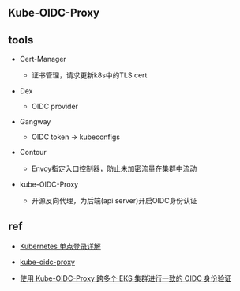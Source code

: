 
## Kube-OIDC-Proxy



## tools
+ Cert-Manager
    + 证书管理，请求更新k8s中的TLS cert

+ Dex
    + OIDC provider

+ Gangway
    + OIDC token -> kubeconfigs

+ Contour
    + Envoy指定入口控制器，防止未加密流量在集群中流动

+ kube-OIDC-Proxy
    + 开源反向代理，为后端(api server)开启OIDC身份认证

## ref
+ [Kubernetes 单点登录详解](https://zhuanlan.zhihu.com/p/547149617)

+ [kube-oidc-proxy](https://github.com/jetstack/kube-oidc-proxy)
+ [使用 Kube-OIDC-Proxy 跨多个 EKS 集群进行一致的 OIDC 身份验证](https://aws.amazon.com/cn/blogs/china/consistent-oidc-authentication-across-multiple-eks-clusters-using-kube-oidc-proxy/)